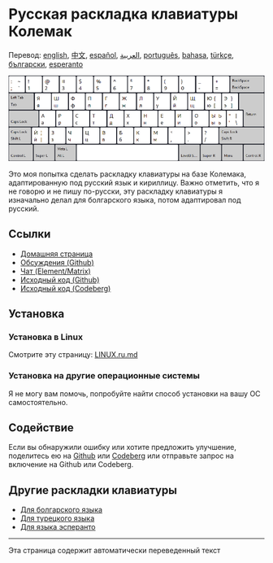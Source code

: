 # Русская раскладка клавиатуры Колемак

Перевод: [english](README.md), [中文](README.zh-CN.md), [español](README.es.md), [العربية](README.ar.md), [português](README.pt.md), [bahasa](README.id.md), [türkçe](README.tr.md), [български](README.bg.md), [esperanto](README.eo.md)

![Превью российского Колемака](./media/preview.png)

Это моя попытка сделать раскладку клавиатуры на базе Колемака, адаптированную под русский язык и кириллицу.
Важно отметить, что я не говорю и не пишу по-русски, эту раскладку клавиатуры я изначально делал для болгарского языка, потом адаптировал под русский.

## Ссылки

* [Домашняя страница](https://salif.github.io/colemak-ru/)
* [Обсуждения (Github)](https://github.com/salif/colemak-ru/discussions)
* [Чат (Element/Matrix)](https://matrix.to/#/#salif-colemak:mozilla.org)
* [Исходный код (Github)](https://github.com/salif/colemak-ru)
* [Исходный код (Codeberg)](https://codeberg.org/salif/colemak-ru)

## Установка

### Установка в Linux

Смотрите эту страницу: [LINUX.ru.md](./LINUX.ru.md)

### Установка на другие операционные системы

Я не могу вам помочь, попробуйте найти способ установки на вашу ОС самостоятельно.

## Содействие

Если вы обнаружили ошибку или хотите предложить улучшение, поделитесь ею на [Github] или [Codeberg] или отправьте запрос на включение на Github или Codeberg.

[Github]: https://github.com/salif/colemak-ru/issues
[Codeberg]: https://codeberg.org/salif/colemak-ru/issues

## Другие раскладки клавиатуры

* [Для болгарского языка](https://salif.github.io/colemak-bg/)
* [Для турецкого языка](https://salif.github.io/colemak-tr/)
* [Для языка эсперанто](https://salif.github.io/colemak-eo/)

---

Эта страница содержит автоматически переведенный текст
